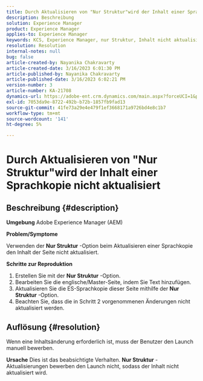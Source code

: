 ```yaml
---
title: Durch Aktualisieren von "Nur Struktur"wird der Inhalt einer Sprachkopie nicht aktualisiert
description: Beschreibung
solution: Experience Manager
product: Experience Manager
applies-to: Experience Manager
keywords: KCS, Experience Manager, nur Struktur, Inhalt nicht aktualisiert in Sprachkopie
resolution: Resolution
internal-notes: null
bug: false
article-created-by: Nayanika Chakravarty
article-created-date: 3/16/2023 6:01:30 PM
article-published-by: Nayanika Chakravarty
article-published-date: 3/16/2023 6:02:21 PM
version-number: 3
article-number: KA-21708
dynamics-url: https://adobe-ent.crm.dynamics.com/main.aspx?forceUCI=1&pagetype=entityrecord&etn=knowledgearticle&id=03c95092-24c4-ed11-83ff-6045bd006793
exl-id: 7053da9e-8722-492b-b72b-1857fb9fad13
source-git-commit: 41fe73a29e4e479f1ef3668171a9726bd4e8c1b7
workflow-type: tm+mt
source-wordcount: '141'
ht-degree: 5%

---
```


# Durch Aktualisieren von &quot;Nur Struktur&quot;wird der Inhalt einer Sprachkopie nicht aktualisiert

## Beschreibung {#description}

<b>Umgebung</b>
Adobe Experience Manager (AEM)

<b>Problem/Symptome</b>

Verwenden der <b>Nur Struktur</b> -Option beim Aktualisieren einer Sprachkopie den Inhalt der Seite nicht aktualisiert.

<b>Schritte zur Reproduktion</b>

1. Erstellen Sie mit der <b>Nur Struktur</b> -Option.
2. Bearbeiten Sie die englische/Master-Seite, indem Sie Text hinzufügen.
3. Aktualisieren Sie die ES-Sprachkopie dieser Seite mithilfe der <b>Nur Struktur</b> -Option.
4. Beachten Sie, dass die in Schritt 2 vorgenommenen Änderungen nicht aktualisiert werden.



## Auflösung {#resolution}


Wenn eine Inhaltsänderung erforderlich ist, muss der Benutzer den Launch manuell bewerben.


<b>Ursache</b>
Dies ist das beabsichtigte Verhalten. <b>Nur Struktur</b> -Aktualisierungen bewerben den Launch nicht, sodass der Inhalt nicht aktualisiert wird.
